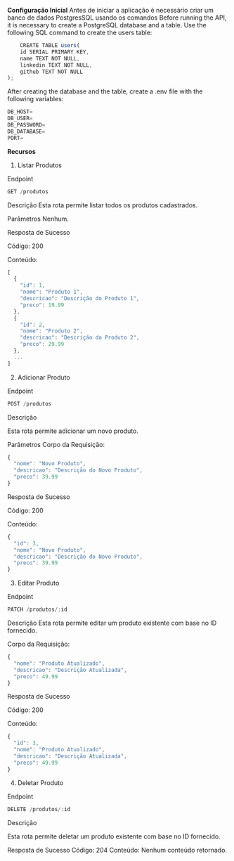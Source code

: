**Configuração Inicial**
Antes de iniciar a aplicação é necessário criar um banco de dados PostgresSQL usando os comandos
Before running the API, it is necessary to create a PostgreSQL database and a table. Use the following SQL command to create the users table:

```javascript
    CREATE TABLE users(
    id SERIAL PRIMARY KEY,
    name TEXT NOT NULL,
    linkedin TEXT NOT NULL,
    github TEXT NOT NULL
);
```

After creating the database and the table, create a .env file with the following variables:

```javascript
DB_HOST=
DB_USER=
DB_PASSWORD=
DB_DATABASE=
PORT=
```

**Recursos**
1. Listar Produtos

Endpoint
```javascript
GET /produtos
```
Descrição
Esta rota permite listar todos os produtos cadastrados.

Parâmetros
Nenhum.

Resposta de Sucesso

Código: 200

Conteúdo:

```javascript
[
  {
    "id": 1,
    "nome": "Produto 1",
    "descricao": "Descrição do Produto 1",
    "preco": 19.99
  },
  {
    "id": 2,
    "nome": "Produto 2",
    "descricao": "Descrição do Produto 2",
    "preco": 29.99
  },
  ...
]
```


2. Adicionar Produto

Endpoint
```javascript
POST /produtos
```

Descrição

Esta rota permite adicionar um novo produto.

Parâmetros
Corpo da Requisição:
```javascript
{
  "nome": "Novo Produto",
  "descricao": "Descrição do Novo Produto",
  "preco": 39.99
}
```

Resposta de Sucesso

Código: 200

Conteúdo:
```javascript
{
  "id": 3,
  "nome": "Novo Produto",
  "descricao": "Descrição do Novo Produto",
  "preco": 39.99
}
```


3. Editar Produto

Endpoint

```javascript
PATCH /produtos/:id
```

Descrição
Esta rota permite editar um produto existente com base no ID fornecido.


Corpo da Requisição:

```javascript
{
  "nome": "Produto Atualizado",
  "descricao": "Descrição Atualizada",
  "preco": 49.99
}
```

Resposta de Sucesso

Código: 200

Conteúdo:
```javascript
{
  "id": 3,
  "nome": "Produto Atualizado",
  "descricao": "Descrição Atualizada",
  "preco": 49.99
}
```


4. Deletar Produto
   
Endpoint

```javascript
DELETE /produtos/:id
```
Descrição

Esta rota permite deletar um produto existente com base no ID fornecido.

Resposta de Sucesso
Código: 204
Conteúdo: Nenhum conteúdo retornado.
